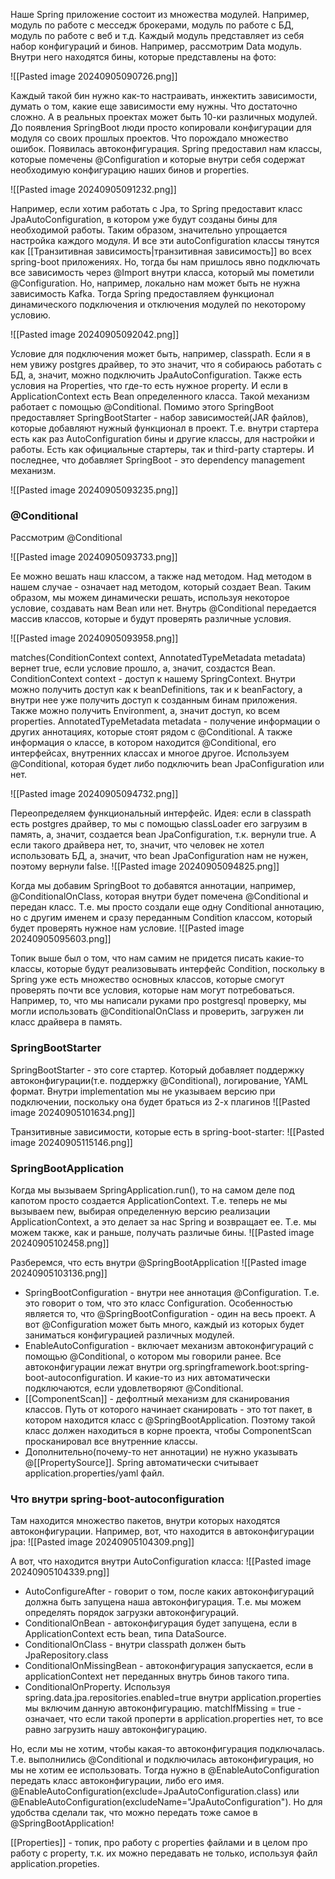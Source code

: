 Наше Spring приложение состоит из множества модулей. Например, модуль по работе с месседж брокерами, модуль по работе с БД, модуль по работе с веб и т.д.
Каждый модуль представляет из себя набор конфигураций и бинов. Например, рассмотрим Data модуль. Внутри него находятся бины, которые представлены на фото:

![[Pasted image 20240905090726.png]]

Каждый такой бин нужно как-то настраивать, инжектить зависимости, думать о том, какие еще зависимости ему нужны. Что достаточно сложно. А в реальных проектах может быть 10-ки различных модулей. До появления SpringBoot люди просто копировали конфигурации для модуля со своих прошлых проектов. Что порождало множество ошибок.
Появилась автоконфигурация. Spring предоставил нам классы, которые помечены @Configuration и которые внутри себя содержат необходимую конфигурацию наших бинов и properties.

![[Pasted image 20240905091232.png]]

Например, если хотим работать с Jpa, то Spring предоставит класс JpaAutoConfiguration, в котором уже будут созданы бины для необходимой работы. Таким образом, значительно упрощается настройка каждого модуля.
И все эти autoConfiguration классы тянутся как [[Транзитивная зависимость|транзитивная зависимость]] во всех spring-boot приложениях.
Но, тогда бы нам пришлось явно подключать все зависимость через @Import внутри класса, который мы пометили @Configuration. Но, например, локально нам может быть не нужна зависимость Kafka. Тогда Spring предоставляем функционал динамического подключения и отключения модулей по некоторому условию.

![[Pasted image 20240905092042.png]]

Условие для подключения может быть, например, classpath. Если я в нем увижу postgres драйвер, то это значит, что я собираюсь работать с БД, а, значит, можно подключить JpaAutoConfiguration. Также есть условия на Properties, что где-то есть нужное property. И если в ApplicationContext есть Bean определенного класса. Такой механизм работает с помощью @Conditional.
Помимо этого SpringBoot предоставляет SpringBootStarter - набор зависимостей(JAR файлов), которые добавляют нужный функционал в проект. Т.е. внутри стартера есть как раз AutoConfiguration бины и другие классы, для настройки и работы. Есть как официальные стартеры, так и third-party стартеры.
И последнее, что добавляет SpringBoot - это dependency management механизм. 

![[Pasted image 20240905093235.png]]

### @Conditional

Рассмотрим @Conditional

![[Pasted image 20240905093733.png]]

Ее можно вешать наш классом, а также над методом. Над методом в нашем случае - означает над методом, который создает Bean. Таким образом, мы можем динамически решать, используя некоторое условие, создавать нам Bean или нет.
Внутрь @Conditional передается массив классов, которые и будут проверять различные условия.

![[Pasted image 20240905093958.png]]

matches(ConditionContext context, AnnotatedTypeMetadata metadata) вернет true, если условие прошло, а, значит, создастся Bean.
ConditionContext context - доступ к нашему SpringContext. Внутри можно получить доступ как к beanDefinitions, так и к beanFactory, а внутри нее уже получить доступ к созданным бинам приложения. Также можно получить Environment, а, значит доступ, ко всем properties. 
AnnotatedTypeMetadata metadata - получение информации о других аннотациях, которые стоят рядом с @Conditional. А также информация о классе, в котором находится @Conditional, его интерфейсах, внутренних классах и многое другое.
Используем @Conditional, которая будет либо подключить bean JpaConfiguration или нет.

![[Pasted image 20240905094732.png]]

Переопределяем функциональный интерфейс. Идея: если в classpath есть postgres драйвер, то мы с помощью classLoader его загрузим в память, а, значит, создается bean JpaConfiguration, т.к. вернули true. А если такого драйвера нет, то, значит, что человек не хотел использовать БД, а, значит, что bean JpaConfiguration нам не нужен, поэтому вернули false.
![[Pasted image 20240905094825.png]]

Когда мы добавим SpringBoot то добавятся аннотации, например, @ConditionalOnClass, которая внутри будет помечена @Conditional и передан класс. Т.е. мы просто создали еще одну Conditional аннотацию, но с другим именем и сразу переданным Condition классом, который будет проверять нужное нам условие.
![[Pasted image 20240905095603.png]]

Топик выше был о том, что нам самим не придется писать какие-то классы, которые будут реализовывать интерфейс Condition, поскольку в Spring уже есть множество основных классов, которые смогут проверять почти все условия, которые нам могут потребоваться. Например, то, что мы написали руками про postgresql проверку, мы могли использовать @ConditionalOnClass и проверить, загружен ли класс драйвера в память.

### SpringBootStarter
SpringBootStarter - это core стартер. Который добавляет поддержку автоконфигурации(т.е. поддержку @Conditional), логирование, YAML формат.
Внутри implementation мы не указываем версию при подключении, поскольку она будет браться из 2-х плагинов ![[Pasted image 20240905101634.png]]

Транзитивные зависимости, которые есть в spring-boot-starter:
![[Pasted image 20240905115146.png]]
### SpringBootApplication

Когда мы вызываем SpringApplication.run(), то на самом деле под капотом просто создается ApplicationContext. Т.е. теперь не мы вызываем new, выбирая определенную версию реализации ApplicationContext, а это делает за нас Spring и возвращает ее. Т.е. мы можем также, как и раньше, получать различые бины.
![[Pasted image 20240905102458.png]]

Разберемся, что есть внутри @SpringBootApplication
![[Pasted image 20240905103136.png]]

- SpringBootConfiguration - внутри нее аннотация @Configuration. Т.е. это говорит о том, что это класс Configuration. Особенностью является то, что @SpringBootConfiguration - один на весь проект. А вот @Configuration может быть много, каждый из которых будет заниматься конфигурацией различных модулей.
- EnableAutoConfiguration - включает механизм автоконфигураций с помощью @Conditional, о котором мы говорили ранее. Все автоконфигурации лежат внутри org.springframework.boot:spring-boot-autoconfiguration. И какие-то из них автоматически подключаются, если удовлетворяют @Conditional.
- [[ComponentScan]] - дефолтный механизм для сканирования классов. Путь от которого начинает сканировать - это тот пакет, в котором находится класс с @SpringBootApplication. Поэтому такой класс должен находиться в корне проекта, чтобы ComponentScan просканировал все внутренние классы.
- Дополнительно(почему-то нет аннотации) не нужно указывать @[[PropertySource]]. Spring автоматически считывает application.properties/yaml файл.

### Что внутри spring-boot-autoconfiguration
Там находится множество пакетов, внутри которых находятся автоконфигурации. Например, вот, что находится в автоконфигурации jpa:
![[Pasted image 20240905104309.png]]

А вот, что находится внутри AutoConfiguration класса:
![[Pasted image 20240905104339.png]]

- AutoConfigureAfter - говорит о том, после каких автоконфигураций должна быть запущена наша автоконфигурация. Т.е. мы можем определять порядок загрузки автоконфигураций.
- ConditionalOnBean - автоконфигурация будет запущена, если в ApplicationContext есть bean, типа DataSource.
- ConditionalOnClass - внутри classpath должен быть JpaRepository.class
- ConditionalOnMissingBean - автоконфигурация запускается, если в applicationContext нет переданных внутрь бинов такого типа.
- ConditionalOnProperty. Используя spring.data.jpa.repositories.enabled=true внутри application.properties мы включим данную автоконфигурацию. matchIfMissing = true - означает, что если такой проперти в application.properties нет, то все равно загрузить нашу автоконфигурацию.

Но, если мы не хотим, чтобы какая-то автоконфигурация подключалась. Т.е. выполнились @Conditional и подключилась автоконфигурация, но мы не хотим ее использовать. Тогда нужно в @EnableAutoConfiguration передать класс автоконфигурации, либо его имя.
@EnableAutoConfiguration(exclude=JpaAutoConfiguration.class) или @EnableAutoConfiguration(excludeName="JpaAutoConfiguration").
Но для удобства сделали так, что можно передать тоже самое в @SpringBootApplication!

[[Properties]] - топик, про работу с properties файлами и в целом про работу с property, т.к. их можно передавать не только, используя файл application.propeties.

